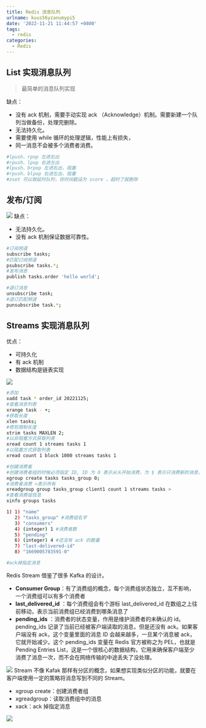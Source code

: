 ```yaml
---
title: Redis 消息队列
urlname: kuus56yzanumypi5
date: '2022-11-21 11:44:57 +0800'
tags:
  - redis
categories:
  - Redis
---
```


## List 实现消息队列

> 最简单的消息队列实现

缺点：

- 没有 ack 机制，需要手动实现 ack （Acknowledge）机制。需要新建一个队列当做备份，处理完删除。
- 无法持久化。
- 需要使用 while 循环的处理逻辑，性能上有损失，
- 同一消息不会被多个消费者消费。

```bash
#lpush、rpop 左进右出
#rpush、lpop 右进左出
#lpush、brpop 左进右出，阻塞
#rpush、blpop 右进左出，阻塞
#zset 可以做延时队列，将时间戳设为 score ，超时了就删除
```

## 发布/订阅

![](https://cdn.nlark.com/yuque/0/2022/webp/25799318/1669003061456-8ab13b01-2fc1-4bd2-a922-4df9dcdbb597.webp#averageHue=%23faf7f6&clientId=u42e4b57a-d677-4&crop=0&crop=0&crop=1&crop=1&from=paste&id=u3d2a9b9d&margin=%5Bobject%20Object%5D&originHeight=439&originWidth=1080&originalType=url∶=1&rotation=0&showTitle=false&status=done&style=none&taskId=ud65c5b3b-820b-4b1a-bda7-5d00b9b5119&title=)
缺点：

- 无法持久化。
- 没有 ack 机制保证数据可靠性。

```bash
#订阅频道
subscribe tasks;
#匹配订阅频道
psubscribe tasks.*;
#发布消息
publish tasks.order 'hello world';

#退订消息
unsubscribe task;
#退订匹配频道
punsubscribe task.*;
```

## Streams 实现消息队列

优点：

- 可持久化
- 有 ack 机制
- 数据结构是链表实现

![](https://cdn.nlark.com/yuque/0/2022/webp/25799318/1669004465392-3c4024f4-a096-43e3-9aae-88c754166709.webp#averageHue=%23fdfdfb&clientId=u42e4b57a-d677-4&crop=0&crop=0&crop=1&crop=1&from=paste&id=u4eca8fc7&margin=%5Bobject%20Object%5D&originHeight=478&originWidth=1080&originalType=url∶=1&rotation=0&showTitle=false&status=done&style=none&taskId=ube4e5040-14e5-44c8-8b82-078125d9378&title=)

```bash
#添加
xadd task * order_id 20221125;
#查看消息列表
xrange task - +;
#获取长度
xlen tasks;
#修剪限制长度
xtrim tasks MAXLEN 2;
#以非阻塞方式获取列表
xread count 1 streams tasks 1
#以阻塞方式获取列表
xread count 1 block 1000 streams tasks 1

#创建消费者
#创建消费者组的时候必须指定 ID, ID 为 0 表示从头开始消费，为 $ 表示只消费新的消息，
xgroup create tasks tasks_group 0;
#消费者消费 >表示所有
xreadgroup group tasks_group client1 count 1 streams tasks >
#查看消费组信息
xinfo groups tasks

1) 1) "name"
   2) "tasks_group" #消费组名字
   3) "consumers"
   4) (integer) 1 #消费者数
   5) "pending"
   6) (integer) 4 #还没有 ack 的数量
   7) "last-delivered-id"
   8) "1669005783591-0"

#ack掉指定消息

```

Redis Stream 借鉴了很多 Kafka 的设计。

- **Consumer Group**：有了消费组的概念，每个消费组状态独立，互不影响，一个消费组可以有多个消费者
- **last_delivered_id** ：每个消费组会有个游标 last_delivered_id 在数组之上往前移动，表示当前消费组已经消费到哪条消息了
- **pending_ids** ：消费者的状态变量，作用是维护消费者的未确认的 id。pending_ids 记录了当前已经被客户端读取的消息，但是还没有 ack。如果客户端没有 ack，这个变量里面的消息 ID 会越来越多，一旦某个消息被 ack，它就开始减少。这个 pending_ids 变量在 Redis 官方被称之为 PEL，也就是 Pending Entries List，这是一个很核心的数据结构，它用来确保客户端至少消费了消息一次，而不会在网络传输的中途丢失了没处理。

![](https://cdn.nlark.com/yuque/0/2022/webp/25799318/1669005841701-4cdf0efc-6f18-4a7b-85f2-02fa4640b97a.webp#averageHue=%23fcfefb&clientId=u42e4b57a-d677-4&crop=0&crop=0&crop=1&crop=1&from=paste&height=349&id=ubebed944&margin=%5Bobject%20Object%5D&originHeight=634&originWidth=1080&originalType=url∶=1&rotation=0&showTitle=false&status=done&style=none&taskId=u62b4f32b-6901-49b5-968f-37b6a5fdf1d&title=&width=594)
Stream 不像 Kafak 那样有分区的概念，如果想实现类似分区的功能，就要在客户端使用一定的策略将消息写到不同的 Stream。

- xgroup create：创建消费者组
- xgreadgroup：读取消费组中的消息
- xack：ack 掉指定消息

![](https://cdn.nlark.com/yuque/0/2022/webp/25799318/1669005869831-3eb8fb04-002d-45d3-aaac-3e23012be526.webp#averageHue=%23fcfcfa&clientId=u42e4b57a-d677-4&crop=0&crop=0&crop=1&crop=1&from=paste&id=u5a88fdeb&margin=%5Bobject%20Object%5D&originHeight=292&originWidth=1080&originalType=url∶=1&rotation=0&showTitle=false&status=done&style=none&taskId=u683ddbc9-1b06-4457-9788-60faccd2b9b&title=)
